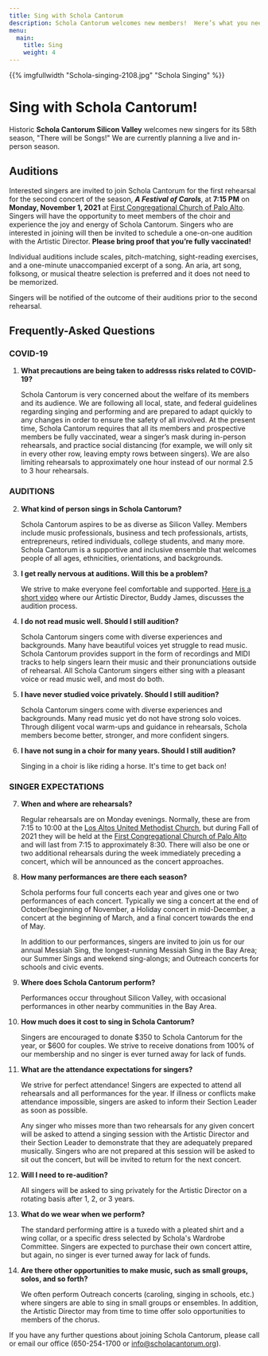 ```yaml
---
title: Sing with Schola Cantorum
description: Schola Cantorum welcomes new members!  Here’s what you need to know.
menu:
  main:
    title: Sing
    weight: 4
---
```

{{% imgfullwidth "Schola-singing-2108.jpg" "Schola Singing" %}}

# Sing with Schola Cantorum!

Historic **Schola Cantorum Silicon Valley** welcomes new singers for its 58th season, "There will be Songs!" We are currently planning a live and in-person season.

<h2>Auditions</h2>
<p>Interested singers are invited to join Schola Cantorum for the first rehearsal for the second concert of the season, <b><i>A Festival of Carols</i></b>, at <b>7:15 PM</b> on <b>Monday, November 1, 2021</b> at <a href="https://www.fccpa.org" target="_blank">First Congregational Church of Palo Alto</a>. Singers will have the opportunity to meet members of the choir and experience the joy and energy of Schola Cantorum. Singers who are interested in joining will then be invited to schedule a one-on-one audition with the Artistic Director. <b>Please bring proof that you&rsquo;re fully vaccinated!</b></p>

<p>Individual auditions include scales, pitch-matching, sight-reading exercises, and a one-minute unaccompanied excerpt of a song. An aria, art song, folksong, or musical theatre selection is preferred and it does not need to be memorized.</p>

<p>Singers will be notified of the outcome of their auditions prior to the second rehearsal.</p>

<h2>Frequently-Asked Questions</h2>
<h3>COVID-19</h3>
<ol type="1">
  <li><b>What precautions are being taken to addresss risks related to COVID-19?</b>
  <p>Schola Cantorum is very concerned about the welfare of its members and its audience. We are following all local, state, and federal guidelines regarding singing and performing and are prepared to adapt quickly to any changes in order to ensure the safety of all involved. At the present time, Schola Cantorum requires that all its members and prospective members be fully vaccinated, wear a singer’s mask during in-person rehearsals, and practice social distancing (for example, we will only sit in every other row, leaving empty rows between singers). We are also limiting rehearsals to approximately one hour instead of our normal 2.5 to 3 hour rehearsals.</p>
  </li>
  </ol>
  <h3>AUDITIONS</h3>
  <ol type="1" start="2">
  <li><b>What kind of person sings in Schola Cantorum?</b>
 <p>Schola Cantorum aspires to be as diverse as Silicon Valley. Members include music professionals, business and tech professionals, artists, entrepreneurs, retired individuals, college students, and many more. Schola Cantorum is a supportive and inclusive ensemble that welcomes people of all ages, ethnicities, orientations, and backgrounds.</p>
  </li>
  <li><b>I get really nervous at auditions. Will this be a problem?</b>
    <p>We strive to make everyone feel comfortable and supported. <a href="https://www.youtube.com/watch?v=V7l6XKY8YyI" target="_blank">Here is a short video</a> where our Artistic Director, Buddy James, discusses the audition process.</p>
  </li>
  <li><b>I do not read music well. Should I still audition?</b>
    <p>Schola Cantorum singers come with diverse experiences and backgrounds. Many have beautiful voices yet struggle to read music. Schola Cantorum provides support in the form of recordings and MIDI tracks to help singers learn their music and their pronunciations outside of rehearsal. All Schola Cantorum singers either sing with a pleasant voice or read music well, and most do both.</p>
  </li>
  <li><b>I have never studied voice privately. Should I still audition?</b>
    <p>Schola Cantorum singers come with diverse experiences and backgrounds. Many read music yet do not have strong solo voices. Through diligent vocal warm-ups and guidance in rehearsals, Schola members become better, stronger, and more confident singers.</p>
  </li>
  <li><b>I have not sung in a choir for many years. Should I still audition?</b>
    <p>Singing in a choir is like riding a horse. It's time to get back on!</p>
  </li>
  </ol>
  <h3>SINGER EXPECTATIONS</h3>
  <ol type="1" start="7">
  <li><b>When and where are rehearsals?</b>
    <p>Regular rehearsals are on Monday evenings. Normally, these are from 7:15 to 10:00 at the <a href="https://laumc.org" target="_blank">Los Altos United Methodist Church</a>, but during Fall of 2021 they will be held at the <a href="https://www.fccpa.org" target="_blank">First Congregational Church of Palo Alto</a> and will last from 7:15 to approximately 8:30. There will also be one or two additional rehearsals during the week immediately preceding a concert, which will be announced as the concert approaches.</p>
  </li>
  <li><b>How many performances are there each season?</b>
    <p>Schola performs four full concerts each year and gives one or two performances of each concert. Typically we sing a concert at the end of October/beginning of November, a Holiday concert in mid-December, a concert at the beginning of March, and a final concert towards the end of May.</p>
    <p>In addition to our performances, singers are invited to join us for our annual Messiah Sing, the longest-running Messiah Sing in the Bay Area; our Summer Sings and weekend sing-alongs; and Outreach concerts for schools and civic events.</p>
  </li>
  <li><b>Where does Schola Cantorum perform?</b>
    <p>Performances occur throughout Silicon Valley, with occasional performances in other nearby communities in the Bay Area.</p>
  </li>
  <li><b>How much does it cost to sing in Schola Cantorum?</b>
    <p>Singers are encouraged to donate $350 to Schola Cantorum for the year, or $600 for couples. We strive to receive donations from 100% of our membership and no singer is ever turned away for lack of funds.</p>
  </li>
  <li><b>What are the attendance expectations for singers?</b>
    <p>We strive for perfect attendance! Singers are expected to attend all rehearsals and all performances for the year. If illness or conflicts make attendance impossible, singers are asked to inform their Section Leader as soon as possible.</p>
    <p>Any singer who misses more than two rehearsals for any given concert will be asked to attend a singing session with the Artistic Director and their Section Leader to demonstrate that they are adequately prepared musically. Singers who are not prepared at this session will be asked to sit out the concert, but will be invited to return for the next concert.</p>
  </li>
  <li><b>Will I need to re-audition?</b>
    <p>All singers will be asked to sing privately for the Artistic Director on a rotating basis after 1, 2, or 3 years.</p>
  </li>
  <li><b>What do we wear when we perform?</b>
  <p>The standard performing attire is a tuxedo with a pleated shirt and a wing collar, or a specific dress selected by Schola's Wardrobe Committee. Singers are expected to purchase their own concert attire, but again, no singer is ever turned away for lack of funds.</p>
  </li>
  <li><b>Are there other opportunities to make music, such as small groups, solos, and so forth?</b>
    <p>We often perform Outreach concerts (caroling, singing in schools, etc.) where singers are able to sing in small groups or ensembles. In addition, the Artistic Director may from time to time offer solo opportunities to members of the chorus.</p>
  </li>
  </ol>

If you have any further questions about joining Schola Cantorum, please call or email
our office (650-254-1700 or <info@scholacantorum.org>).

